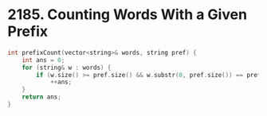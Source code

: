 # 2185. Counting Words With a Given Prefix

```cpp
int prefixCount(vector<string>& words, string pref) {
    int ans = 0;
    for (string& w : words) {
        if (w.size() >= pref.size() && w.substr(0, pref.size()) == pref)
            ++ans;
    }
    return ans;
}
```
